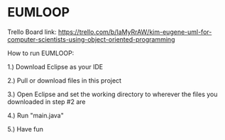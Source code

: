 # EUMLOOP
Trello Board link: https://trello.com/b/IaMyRrAW/kim-eugene-uml-for-computer-scientists-using-object-oriented-programming

How to run EUMLOOP:

1.) Download Eclipse as your IDE

2.) Pull or download files in this project

3.) Open Eclipse and set the working directory to wherever the files you downloaded in step #2 are

4.) Run "main.java"

5.) Have fun
